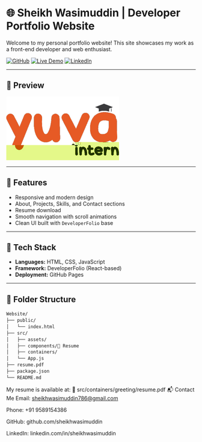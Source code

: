 # 🌐 Sheikh Wasimuddin | Developer Portfolio Website

Welcome to my personal portfolio website! This site showcases my work as a front-end developer and web enthusiast.

[![GitHub](https://img.shields.io/badge/GitHub-sheikhwasimuddin-181717?style=flat&logo=github)](https://github.com/sheikhwasimuddin)
[![Live Demo](https://img.shields.io/badge/Live-Demo-green?style=flat&logo=vercel)](https://sheikhwasimuddin.github.io/Website/)
[![LinkedIn](https://img.shields.io/badge/LinkedIn-sheikhwasimuddin-blue?style=flat&logo=linkedin)](https://www.linkedin.com/in/sheikhwasimuddin)

---

## 📸 Preview

![Portfolio Screenshot](src/assets/images/output-onlinepngtools.jpg)

---

## 🚀 Features

- Responsive and modern design
- About, Projects, Skills, and Contact sections
- Resume download
- Smooth navigation with scroll animations
- Clean UI built with `DeveloperFolio` base

---

## 🧰 Tech Stack

- **Languages:** HTML, CSS, JavaScript
- **Framework:** DeveloperFolio (React-based)
- **Deployment:** GitHub Pages

---

## 📁 Folder Structure

```bash
Website/
├── public/
│   └── index.html
├── src/
│   ├── assets/
│   ├── components/📄 Resume
│   ├── containers/
│   └── App.js
├── resume.pdf
├── package.json
└── README.md

```
My resume is available at:
📁 src/containers/greeting/resume.pdf
📬 Contact Me
Email: sheikhwasimuddin786@gmail.com

Phone: +91 9589154386

GitHub: github.com/sheikhwasimuddin

LinkedIn: linkedin.com/in/sheikhwasimuddin

